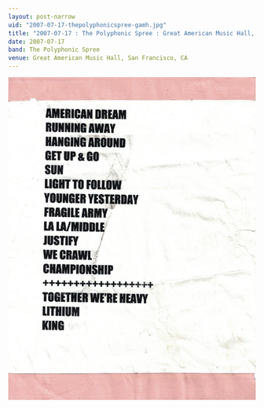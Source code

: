 ```yaml
---
layout: post-narrow
uid: "2007-07-17-thepolyphonicspree-gamh.jpg"
title: "2007-07-17 : The Polyphonic Spree : Great American Music Hall, San Francisco, CA"
date: 2007-07-17
band: The Polyphonic Spree
venue: Great American Music Hall, San Francisco, CA
---
```


<div class="showcase">
  <img src="/img/2007/07/20070717-ThePolyphonicSpree-GAMH.jpg" alt="2007-07-17-thepolyphonicspree-gamh.jpg">
</div>

